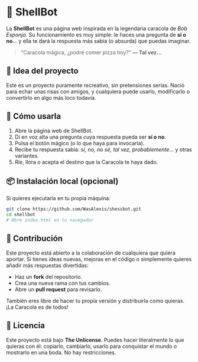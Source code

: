 # 🐚 ShellBot

La **ShellBot** es una página web inspirada en la legendaria caracola de *Bob Esponja*.
Su funcionamiento es muy simple: le haces una pregunta de **sí o no**... y ella te dará la respuesta más sabia (o absurda) que puedas imaginar.

> "Caracola mágica, ¿podré comer pizza hoy?"
> **— Tal vez...**

## 🎯 Idea del proyecto

Este es un proyecto puramente recreativo, sin pretensiones serias.
Nació para echar unas risas con amigos, y cualquiera puede usarlo, modificarlo o convertirlo en algo más loco todavía.

## 🚀 Cómo usarla

1. Abre la página web de ShellBot.
2. Di en voz alta una pregunta cuya respuesta pueda ser **sí o no**.
3. Pulsa el botón mágico (o lo que haya para invocarla).
4. Recibe tu respuesta sabia: *sí, no, no sé, tal vez, probablemente...* y otras variantes.
5. Ríe, llora o acepta el destino que la Caracola te haya dado.

## 📦 Instalación local (opcional)

Si quieres ejecutarla en tu propia máquina:

```bash
git clone https://github.com/WasAlexis/shessbot.git
cd shellbot
# Abre index.html en tu navegador
```

## 🤝 Contribución

Este proyecto está abierto a la colaboración de cualquiera que quiera aportar.
Si tienes ideas nuevas, mejoras en el código o simplemente quieres añadir más respuestas divertidas:

* Haz un **fork** del repositorio.
* Crea una nueva rama con tus cambios.
* Abre un **pull request** para revisarlo.

También eres libre de hacer tu propia versión y distribuirla como quieras. ¡La Caracola es de todos!

## 📜 Licencia

Este proyecto está bajo **The Unlicense**.
Puedes hacer literalmente lo que quieras con él: copiarlo, cambiarlo, usarlo para conquistar el mundo o mostrarlo en una boda. No hay restricciones.
